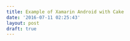 ```yaml
---
title: Example of Xamarin Android with Cake
date: '2016-07-11 02:25:43'
layout: post
draft: true
---
```

